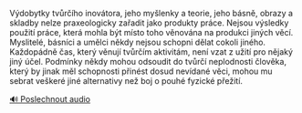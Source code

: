
Výdobytky tvůrčího inovátora, jeho myšlenky a teorie, jeho básně, obrazy a skladby nelze praxeologicky zařadit jako produkty práce. Nejsou výsledky použití práce, která mohla být místo toho věnována na produkci jiných věcí. Myslitelé, básníci a umělci někdy nejsou schopni dělat cokoli jiného. Každopádně čas, který věnují tvůrčím aktivitám, není vzat z užití pro nějaký jiný účel. Podmínky někdy mohou odsoudit do tvůrčí neplodnosti člověka, který by jinak měl schopnosti přinést dosud nevídané věci, mohou mu sebrat veškeré jiné alternativy než boj o pouhé fyzické přežití.

[🔊 Poslechnout audio](/data/7-paragraphs/audio/chapter_35/para_014-Vdobytky-tvrho-inovtora-jeho-mylenky-a-teor.mp3)
